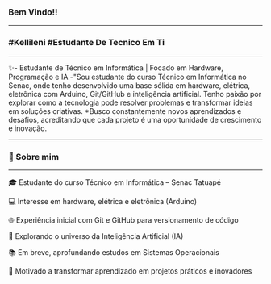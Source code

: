 ### Bem Vindo!!
---
### #Kellileni #Estudante De Tecnico Em Ti
---
   ✨- Estudante de Técnico em Informática | Focado em Hardware, Programação e IA
 -"Sou estudante do curso Técnico em Informática no Senac, onde tenho desenvolvido uma base sólida em hardware, elétrica, eletrônica com Arduino, Git/GitHub e inteligência artificial. 
 Tenho paixão por explorar como a tecnologia pode resolver problemas e transformar ideias em soluções criativas.
  *Busco constantemente novos aprendizados e desafios, acreditando que cada projeto é uma oportunidade de crescimento e inovação.

  ---


### 👋 Sobre mim
---
🎓 Estudante do curso Técnico em Informática – Senac Tatuapé

💻 Interesse em hardware, elétrica e eletrônica (Arduino)

🌐 Experiência inicial com Git e GitHub para versionamento de código

🤖 Explorando o universo da Inteligência Artificial (IA)

📚 Em breve, aprofundando estudos em Sistemas Operacionais

🚀 Motivado a transformar aprendizado em projetos práticos e inovadores









